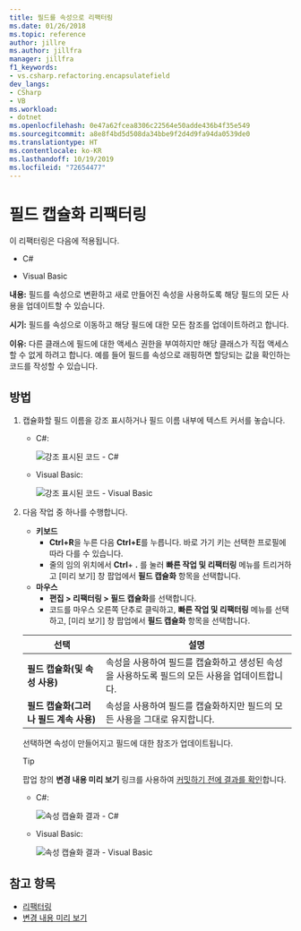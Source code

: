 ```yaml
---
title: 필드를 속성으로 리팩터링
ms.date: 01/26/2018
ms.topic: reference
author: jillre
ms.author: jillfra
manager: jillfra
f1_keywords:
- vs.csharp.refactoring.encapsulatefield
dev_langs:
- CSharp
- VB
ms.workload:
- dotnet
ms.openlocfilehash: 0e47a62fcea8306c22564e50adde436b4f35e549
ms.sourcegitcommit: a8e8f4bd5d508da34bbe9f2d4d9fa94da0539de0
ms.translationtype: HT
ms.contentlocale: ko-KR
ms.lasthandoff: 10/19/2019
ms.locfileid: "72654477"
---
```

# <a name="encapsulate-a-field-refactoring"></a>필드 캡슐화 리팩터링

이 리팩터링은 다음에 적용됩니다.

- C#

- Visual Basic

**내용:** 필드를 속성으로 변환하고 새로 만들어진 속성을 사용하도록 해당 필드의 모든 사용을 업데이트할 수 있습니다.

**시기:** 필드를 속성으로 이동하고 해당 필드에 대한 모든 참조를 업데이트하려고 합니다.

**이유:** 다른 클래스에 필드에 대한 액세스 권한을 부여하지만 해당 클래스가 직접 액세스할 수 없게 하려고 합니다.  예를 들어 필드를 속성으로 래핑하면 할당되는 값을 확인하는 코드를 작성할 수 있습니다.

## <a name="how-to"></a>방법

1. 캡슐화할 필드 이름을 강조 표시하거나 필드 이름 내부에 텍스트 커서를 놓습니다.

   - C#:

       ![강조 표시된 코드 - C#](media/encapsulate-highlight-cs.png)

   - Visual Basic:

       ![강조 표시된 코드 - Visual Basic](media/encapsulate-highlight-vb.png)

2. 다음 작업 중 하나를 수행합니다.

   - **키보드**
      - **Ctrl+R**을 누른 다음 **Ctrl+E**를 누릅니다.  바로 가기 키는 선택한 프로필에 따라 다를 수 있습니다.
      - 줄의 임의 위치에서 **Ctrl**+ **.** 를 눌러 **빠른 작업 및 리팩터링** 메뉴를 트리거하고 [미리 보기] 창 팝업에서 **필드 캡슐화** 항목을 선택합니다.
   - **마우스**
      - **편집 > 리팩터링 > 필드 캡슐화**를 선택합니다.
      - 코드를 마우스 오른쪽 단추로 클릭하고, **빠른 작업 및 리팩터링** 메뉴를 선택하고, [미리 보기] 창 팝업에서 **필드 캡슐화** 항목을 선택합니다.

   선택 | 설명
   --------- | -----------
   **필드 캡슐화(및 속성 사용)** | 속성을 사용하여 필드를 캡슐화하고 생성된 속성을 사용하도록 필드의 모든 사용을 업데이트합니다.
   **필드 캡슐화(그러나 필드 계속 사용)** | 속성을 사용하여 필드를 캡슐화하지만 필드의 모든 사용을 그대로 유지합니다.

   선택하면 속성이 만들어지고 필드에 대한 참조가 업데이트됩니다.

   > [!TIP]
   > 팝업 창의 **변경 내용 미리 보기** 링크를 사용하여 [커밋하기 전에 결과를 확인](../../ide/preview-changes.md)합니다.

   - C#:

      ![속성 캡슐화 결과 - C#](media/encapsulate-result-cs.png)

   - Visual Basic:

      ![속성 캡슐화 결과 - Visual Basic](media/encapsulate-result-vb.png)

## <a name="see-also"></a>참고 항목

- [리팩터링](../refactoring-in-visual-studio.md)
- [변경 내용 미리 보기](../../ide/preview-changes.md)